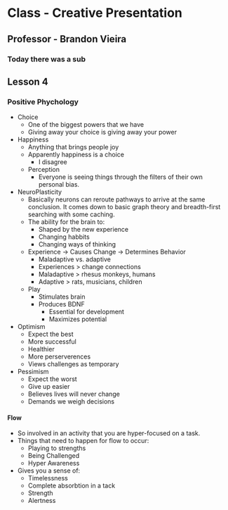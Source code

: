 # Class - Creative Presentation

## Professor - Brandon Vieira

### Today there was a sub

## Lesson 4

### Positive Phychology

-   Choice
    -   One of the biggest powers that we have
    -   Giving away your choice is giving away your power
-   Happiness
    -   Anything that brings people joy
    -   Apparently happiness is a choice
        -   I disagree
    -   Perception
        -   Everyone is seeing things through the filters of their own personal bias.
-   NeuroPlasticity
    -   Basically neurons can reroute pathways to arrive at the same conclusion. It comes down to basic graph theory and breadth-first searching with some caching.
    -   The ability for the brain to:
        -   Shaped by the new experience
        -   Changing habbits
        -   Changing ways of thinking
    -   Experience -> Causes Change -> Determines Behavior
        -   Maladaptive vs. adaptive
        -   Experiences > change connections
        -   Maladaptive > rhesus monkeys, humans
        -   Adaptive > rats, musicians, children
    -   Play
        -   Stimulates brain
        -   Produces BDNF
            -   Essential for development
            -   Maximizes potential
-   Optimism
    -   Expect the best
    -   More successful
    -   Healthier
    -   More perserverences
    -   Views challenges as temporary
-   Pessimism
    -   Expect the worst
    -   Give up easier
    -   Believes lives will never change
    -   Demands we weigh decisions

#### Flow

-   So involved in an activity that you are hyper-focused on a task.
-   Things that need to happen for flow to occur:
    -   Playing to strengths
    -   Being Challenged
    -   Hyper Awareness
-   Gives you a sense of:
    -   Timelessness
    -   Complete absorbtion in a tack
    -   Strength
    -   Alertness
